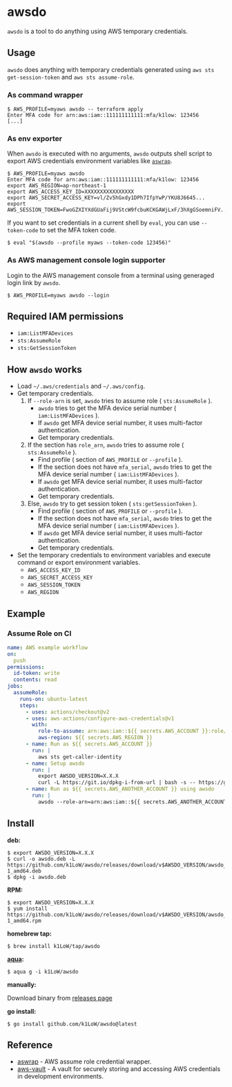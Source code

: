 # awsdo

`awsdo` is a tool to do anything using AWS temporary credentials.

## Usage

`awsdo` does anything with temporary credentials generated using `aws sts get-session-token` and `aws sts assume-role`.

### As command wrapper

``` console
$ AWS_PROFILE=myaws awsdo -- terraform apply
Enter MFA code for arn:aws:iam::111111111111:mfa/k1low: 123456
[...]
```

### As env exporter

When `awsdo` is executed with no arguments, `awsdo` outputs shell script to export AWS credentials environment variables like [`aswrap`](https://github.com/fujiwara/aswrap).

``` console
$ AWS_PROFILE=myaws awsdo
Enter MFA code for arn:aws:iam::111111111111:mfa/k1low: 123456
export AWS_REGION=ap-northeast-1
export AWS_ACCESS_KEY_ID=XXXXXXXXXXXXXXXX
export AWS_SECRET_ACCESS_KEY=vl/Zv5hGxdy1DPh7IfpYwP/YKU8J6645...
export AWS_SESSION_TOKEN=FwoGZXIYXdGUaFij9VStcW9fcbuKCKGAWjLxF/3hXgGSoemniFV...
```

If you want to set credentials in a current shell by `eval`, you can use `--token-code` to set the MFA token code.

``` console
$ eval "$(awsdo --profile myaws --token-code 123456)"
```

### As AWS management console login supporter

Login to the AWS management console from a terminal using generaged login link by `awsdo`.

``` console
$ AWS_PROFILE=myaws awsdo --login
```

## Required IAM permissions

- `iam:ListMFADevices`
- `sts:AssumeRole`
- `sts:GetSessionToken`

## How `awsdo` works

- Load `~/.aws/credentials` and `~/.aws/config`.
- Get temporary credentials.
    1. If `--role-arn` is set, `awsdo` tries to assume role ( `sts:AssumeRole` ).
        - `awsdo` tries to get the MFA device serial number ( `iam:ListMFADevices` ).
        - If `awsdo` get MFA device serial number, it uses multi-factor authentication.
        - Get temporary credentials.
    2. If the section has `role_arn`, `awsdo` tries to assume role ( `sts:AssumeRole` ).
        - Find profile ( section of `AWS_PROFILE` or `--profile` ).
        - If the section does not have `mfa_serial`, `awsdo` tries to get the MFA device serial number ( `iam:ListMFADevices` ).
        - If `awsdo` get MFA device serial number, it uses multi-factor authentication.
        - Get temporary credentials.
    3. Else, `awsdo` try to get session token ( `sts:getSessionToken` ).
        - Find profile ( section of `AWS_PROFILE` or `--profile` ).
        - If the section does not have `mfa_serial`, `awsdo` tries to get the MFA device serial number ( `iam:ListMFADevices` ).
        - If `awsdo` get MFA device serial number, it uses multi-factor authentication.
        - Get temporary credentials.
- Set the temporary credentials to environment variables and execute command or export environment variables.
    - `AWS_ACCESS_KEY_ID`
    - `AWS_SECRET_ACCESS_KEY`
    - `AWS_SESSION_TOKEN`
    - `AWS_REGION`

## Example

### Assume Role on CI

``` yaml
name: AWS example workflow
on:
  push
permissions:
  id-token: write
  contents: read
jobs:
  assumeRole:
    runs-on: ubuntu-latest
    steps:
      - uses: actions/checkout@v2
      - uses: aws-actions/configure-aws-credentials@v1
        with:
          role-to-assume: arn:aws:iam::${{ secrets.AWS_ACCOUNT }}:role/example-role
          aws-region: ${{ secrets.AWS_REGION }}
      - name: Run as ${{ secrets.AWS_ACCOUNT }}
        run: |
          aws sts get-caller-identity
      - name: Setup awsdo
        run: |
          export AWSDO_VERSION=X.X.X
          curl -L https://git.io/dpkg-i-from-url | bash -s -- https://github.com/k1LoW/awsdo/releases/download/v$AWSDO_VERSION/awsdo_$AWSDO_VERSION-1_amd64.deb
      - name: Run as ${{ secrets.AWS_ANOTHER_ACCOUNT }} using awsdo
        run: |
          awsdo --role-arn=arn:aws:iam::${{ secrets.AWS_ANOTHER_ACCOUNT }}:role/another-example-role -- aws sts get-caller-identity
```

## Install

**deb:**

``` console
$ export AWSDO_VERSION=X.X.X
$ curl -o awsdo.deb -L https://github.com/k1LoW/awsdo/releases/download/v$AWSDO_VERSION/awsdo_$AWSDO_VERSION-1_amd64.deb
$ dpkg -i awsdo.deb
```

**RPM:**

``` console
$ export AWSDO_VERSION=X.X.X
$ yum install https://github.com/k1LoW/awsdo/releases/download/v$AWSDO_VERSION/awsdo_$AWSDO_VERSION-1_amd64.rpm
```

**homebrew tap:**

```console
$ brew install k1LoW/tap/awsdo
```

**[aqua](https://aquaproj.github.io/):**

```console
$ aqua g -i k1LoW/awsdo
```

**manually:**

Download binary from [releases page](https://github.com/k1LoW/awsdo/releases)

**go install:**

```console
$ go install github.com/k1LoW/awsdo@latest
```

## Reference

- [aswrap](https://github.com/fujiwara/aswrap) - AWS assume role credential wrapper.
- [aws-vault](https://github.com/99designs/aws-vault) - A vault for securely storing and accessing AWS credentials in development environments.
